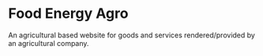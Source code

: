 # Food Energy Agro

An agricultural based website for goods and services rendered/provided by an agricultural company.